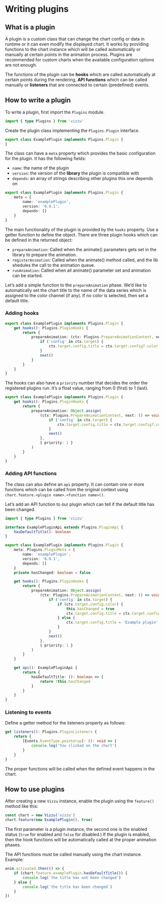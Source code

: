 # Writing plugins

## What is a plugin

A plugin is a custom class that can change the chart config or data in runtime
or it can even modify the displayed chart. It works by providing functions to
the chart instance which will be called automatically or manually at certain
points in the animation process. Plugins are recommended for custom charts when
the available configuration options are not enough.

The functions of the plugin can be **hooks** which are called automatically at
certain points during the rendering, **API functions** which can be called
manually or **listeners** that are connected to certain (predefined) events.

## How to write a plugin

To write a plugin, first import the `Plugins` module.

```typescript
import { type Plugins } from 'vizzu'
```

Create the plugin class implementing the `Plugins.Plugin` interface.

```typescript
export class ExamplePlugin implements Plugins.Plugin {
}
```

The class can have a `meta` property which provides the basic configuration for
the plugin. It has the following fields: 
- `name`: the name of the plugin
- `version`: the version of the **library** the plugin is compatible with
- `depends`: an array of strings describing other plugins this one depends on

```typescript
export class ExamplePlugin implements Plugins.Plugin {
    meta = {
        name: 'examplePlugin',
        version: '0.9.1',
        depends: []
    }
}
```

The main functionality of the plugin is provided by the `hooks` property. Use a
getter function to define the object. There are three plugin hooks which can be
defined in the returned object:

- `prepareAnimation`: Called when the animate() parameters gets set in the
  library to prepare the animation.
- `registerAnimation`: Called when the animate() method called, and the lib
  shedules the call to the animation queue.
- `runAnimation`: Called when all animate() parameter set and animation can be
  started. 

Let’s add a simple function to the `prepareAnimation` phase. We’d like to
automatically set the chart title to the name of the data series which is
assigned to the color channel (if any). If no color is selected, then set a
default title.

### Adding hooks

```typescript
export class ExamplePlugin implements Plugins.Plugin {
    get hooks(): Plugins.PluginHooks {
        return {
            prepareAnimation: (ctx: Plugins.PrepareAnimationContext, next: () => void): void => {
                if ('config' in ctx.target) {
                    ctx.target.config.title = ctx.target.config?.color ?? 'Example plugin'
                }
                next()
            }
        }
    }
}
```

The hooks can also have a `priority` number that decides the order the
registered plugins run. It’s a float value, ranging from 0 (first) to 1 (last).

```typescript
export class ExamplePlugin implements Plugins.Plugin {
    get hooks(): Plugins.PluginHooks {
        return {
            prepareAnimation: Object.assign(
                (ctx: Plugins.PrepareAnimationContext, next: () => void): void => {
					if ('config' in ctx.target) {
						ctx.target.config.title = ctx.target.config?.color ?? 'Example plugin'
					}
					next()
				},
                { priority: 1 }
            )
        }
    }
}
```

### Adding API functions

The class can also define an `api` property. It can contain one or more
functions which can be called from the original context using
`chart.feature.<plugin name>.<function name>()`.

Let’s add an API function to our plugin which can tell if the default title has
been changed.

```typescript
import { type Plugins } from 'vizzu'

interface ExamplePluginApi extends Plugins.PluginApi {
    hasDefaultTitle(): boolean
}

export class ExamplePlugin implements Plugins.Plugin {
	meta: Plugins.PluginMeta = {
		name: 'examplePlugin',
		version: '0.9.1',
		depends: []
	}
	private hasChanged: boolean = false

    get hooks(): Plugins.PluginHooks {
        return {
            prepareAnimation: Object.assign(
                (ctx: Plugins.PrepareAnimationContext, next: () => void): void => {
					if ('config' in ctx.target) {
						if (ctx.target.config.color) {
							this.hasChanged = true
							ctx.target.config.title = ctx.target.config.color
						} else {
							ctx.target.config.title = 'Example plugin'
						}
					}
					next()
				},
                { priority: 1 }
            )
        }
    }

	get api(): ExamplePluginApi {
		return {
			hasDefaultTitle: (): boolean => {
				return !this.hasChanged
			}
		}
	}
}
```

### Listening to events

Define a getter method for the listeners property as follows:

```typescript
get listeners(): Plugins.PluginListeners {
    return {
        [Events.EventType.pointerup]: (): void => {
            console.log('You clicked on the chart')
        }
    }
}
```

The proper functions will be called when the defined event happens in the chart.

## How to use plugins

After creating a new `Vizzu` instance, enable the plugin using the `feature()`
method like this:

```javascript
const chart = new Vizzu('vizzu')
chart.feature(new ExamplePlugin(), true)
```

The first parameter is a plugin instance, the second one is the enabled status
(`true` for enabled and `false` for disabled.) If the plugin is enabled, then
the hook functions will be automatically called at the proper animation phases.

The API functions must be called manually using the chart instance. Example:

```javascript
anim.activated.then(() => {
    if (chart.feature.examplePlugin.hasDefaultTitle()) {
        console.log(`the title has not been changed`)
    } else {
        console.log(`the title has been changed`)
    }
})
```
